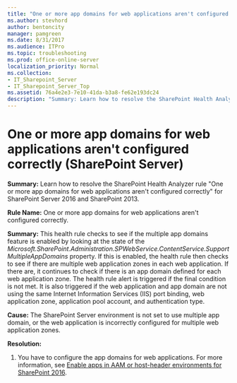 ```yaml
---
title: "One or more app domains for web applications aren't configured correctly (SharePoint Server)"
ms.author: stevhord
author: bentoncity
manager: pamgreen
ms.date: 8/31/2017
ms.audience: ITPro
ms.topic: troubleshooting
ms.prod: office-online-server
localization_priority: Normal
ms.collection:
- IT_Sharepoint_Server
- IT_Sharepoint_Server_Top
ms.assetid: 76a4e2e3-7e10-41da-b3a8-fe62e193dc24
description: "Summary: Learn how to resolve the SharePoint Health Analyzer ruleOne or more app domains for web applications aren't configured correctlyfor SharePoint Server 2016 and SharePoint 2013."
---
```


# One or more app domains for web applications aren't configured correctly (SharePoint Server)

 **Summary:** Learn how to resolve the SharePoint Health Analyzer rule "One or more app domains for web applications aren't configured correctly" for SharePoint Server 2016 and SharePoint 2013. 
  
 **Rule Name:** One or more app domains for web applications aren't configured correctly. 
  
 **Summary:** This health rule checks to see if the multiple app domains feature is enabled by looking at the state of the  _Microsoft.SharePoint.Administration.SPWebService.ContentService.SupportMultipleAppDomains_ property. If this is enabled, the health rule then checks to see if there are multiple web application zones in each web application. If there are, it continues to check if there is an app domain defined for each web application zone. The health rule alert is triggered if the final condition is not met. It is also triggered if the web application and app domain are not using the same Internet Information Services (IIS) port binding, web application zone, application pool account, and authentication type. 
  
 **Cause:** The SharePoint Server environment is not set to use multiple app domain, or the web application is incorrectly configured for multiple web application zones. 
  
 **Resolution:**
  
1. You have to configure the app domains for web applications. For more information, see [Enable apps in AAM or host-header environments for SharePoint 2016](http://technet.microsoft.com/library/07a71f5b-deb9-4eb0-b039-35fd073276df%28Office.14%29.aspx).
    

